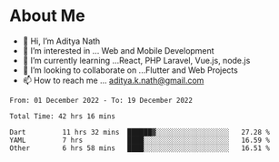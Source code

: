 # About Me

- 👋 Hi, I’m Aditya Nath
- 👀 I’m interested in ... Web and Mobile Development
- 🌱 I’m currently learning ...React, PHP Laravel, Vue.js, node.js
- 💞️ I’m looking to collaborate on ...Flutter and Web Projects
- 📫 How to reach me ... aditya.k.nath@gmail.com

<!--START_SECTION:waka-->

```text
From: 01 December 2022 - To: 19 December 2022

Total Time: 42 hrs 16 mins

Dart         11 hrs 32 mins  ██████▓░░░░░░░░░░░░░░░░░░   27.28 %
YAML         7 hrs           ████░░░░░░░░░░░░░░░░░░░░░   16.59 %
Other        6 hrs 58 mins   ████░░░░░░░░░░░░░░░░░░░░░   16.51 %
```

<!--END_SECTION:waka-->

<!---
kronosking007/kronosking007 is a ✨ special ✨ repository because its `README.md` (this file) appears on your GitHub profile.
You can click the Preview link to take a look at your changes.
--->
